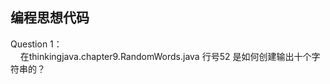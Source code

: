 ## 编程思想代码
Question 1：  
&nbsp;&nbsp;&nbsp;&nbsp;在thinkingjava.chapter9.RandomWords.java 行号52 是如何创建输出十个字符串的？

